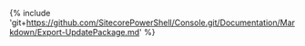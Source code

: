 {% include 'git+https://github.com/SitecorePowerShell/Console.git/Documentation/Markdown/Export-UpdatePackage.md' %}
